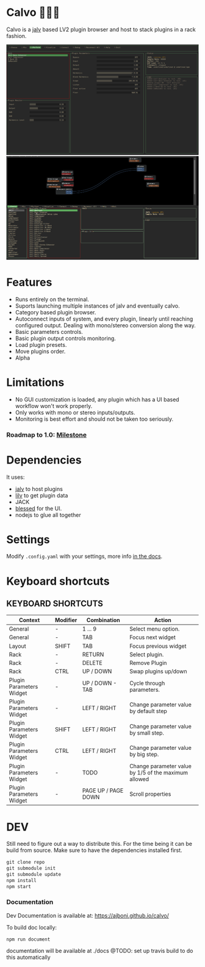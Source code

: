 # Calvo 🧑🏼‍🦲

Calvo is a [jalv](http://drobilla.net/software/jalv) based LV2 plugin browser and host to stack plugins in a rack fashion.

![calvo](static/img/2020-07-27.png)
![connections](static/img/calvo_overview.gif)

# Features

- Runs entirely on the terminal.
- Suports launching multiple instances of jalv and eventually calvo.
- Category based plugin browser.
- Autoconnect inputs of system, and every plugin, linearly until reaching configured output. Dealing with mono/stereo conversion along the way.
- Basic parameters controls.
- Basic plugin output controls monitoring.
- Load plugin presets.
- Move plugins order.
- Alpha

# Limitations

- No GUI customization is loaded, any plugin which has a UI based workflow won't work properly.
- Only works with mono or stereo inputs/outputs.
- Monitoring is best effort and should not be taken too seriously.

### Roadmap to 1.0: [Milestone](https://github.com/ajboni/calvo/milestone/1)

# Dependencies

It uses:

- [jalv](http://drobilla.net/software/jalv) to host plugins
- [lilv](http://drobilla.net/software/lilv) to get plugin data
- JACK
- [blessed](https://github.com/chjj/blessed) for the UI.
- nodejs to glue all together

# Settings

Modify `.config.yaml` with your settings, more info [in the docs](https://ajboni.github.io/calvo/module-settings.html).

# Keyboard shortcuts

## KEYBOARD SHORTCUTS

| Context                  | Modifier | Combination         | Action                                               |
| ------------------------ | -------- | ------------------- | ---------------------------------------------------- |
| General                  | -        | 1 ... 9             | Select menu option.                                  |
| General                  | -        | TAB                 | Focus next widget                                    |
| Layout                   | SHIFT    | TAB                 | Focus previous widget                                |
| Rack                     | -        | RETURN              | Select plugin.                                       |
| Rack                     | -        | DELETE              | Remove Plugin                                        |
| Rack                     | CTRL     | UP / DOWN           | Swap plugins up/down                                 |
| Plugin Parameters Widget | -        | UP / DOWN - TAB     | Cycle through parameters.                            |
| Plugin Parameters Widget | -        | LEFT / RIGHT        | Change parameter value by default step               |
| Plugin Parameters Widget | SHIFT    | LEFT / RIGHT        | Change parameter value by small step.                |
| Plugin Parameters Widget | CTRL     | LEFT / RIGHT        | Change parameter value by big step.                  |
| Plugin Parameters Widget | -        | TODO                | Change parameter value by 1/5 of the maximum allowed |
| Plugin Parameters Widget | -        | PAGE UP / PAGE DOWN | Scroll properties                                    |

# DEV

Still need to figure out a way to distribute this.
For the time being it can be build from source.
Make sure to have the dependencies installed first.

```
git clone repo
git submodule init
git submodule update
npm install
npm start
```

### Documentation

Dev Documentation is available at: https://ajboni.github.io/calvo/

To build doc locally:

```
npm run document
```

documentation will be available at ./docs
@TODO: set up travis build to do this automatically
